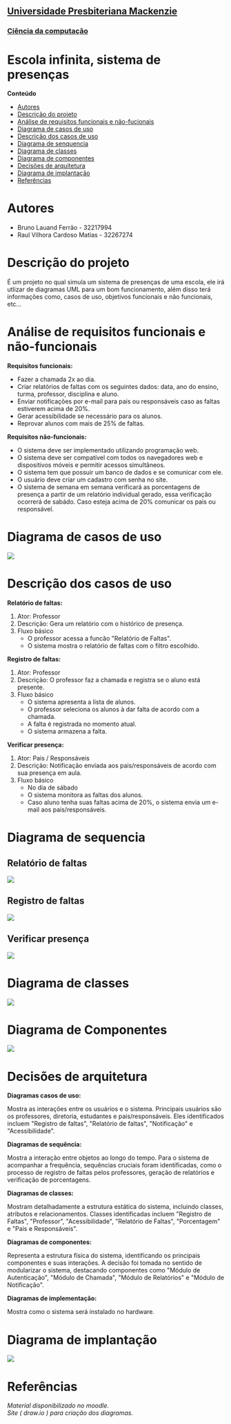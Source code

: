 <h2><a href= "https://www.mackenzie.br">Universidade Presbiteriana Mackenzie</a></h2>
<h3><a href= "https://www.mackenzie.br/graduacao/sao-paulo-higienopolis/ciencia-da-computacao">Ciência da computação</a></h3>


# Escola infinita, sistema de presenças

**Conteúdo**

- [Autores](#nome-alunos)
- [Descrição do projeto](#introdução-do-projeto)
- [Análise de requisitos funcionais e não-fucionais](#descrição-dos-requisitos)
- [Diagrama de casos de uso](#diagrama-de-comportamento-atores)
- [Descrição dos casos de uso](#descrição-das-funcões)
- [Diagrama de senquencia](#diagrama-de-ordem-interações)
- [Diagrama de classes](#diagrama-orientado-objetos)
- [Diagrama de componentes](#diagrama-estrutura-componente)
- [Decisões de arquitetura](#decisões-de-arquitetura)
- [Diagrama de implantação](#diagrama-de-hardware-software)
- [Referências](#referências)


# Autores

- Bruno Lauand Ferrão - 32217994
- Raul Vilhora Cardoso Matias - 32267274


# Descrição do projeto

É um projeto no qual simula um sistema de presenças de uma escola, ele irá utlizar de diagramas UML para um bom funcionamento, além disso terá informações como, casos de uso, objetivos funcionais e não funcionais, etc...

# Análise de requisitos funcionais e não-funcionais

**Requisitos funcionais:**

- Fazer a chamada 2x ao dia.
- Criar relatórios de faltas com os seguintes dados: data, ano do ensino, turma, professor, disciplina e aluno.
- Enviar notificações por e-mail para pais ou responsáveis caso as faltas estiverem acima de 20%.
- Gerar acessibilidade se necessário para os alunos.
- Reprovar alunos com mais de 25% de faltas.

**Requisitos não-funcionais:**

- O sistema deve ser implementado utilizando programação web.
- O sistema deve ser compatível com todos os navegadores web e dispositivos móveis e permitir acessos simultâneos.
- O sistema tem que possuir um banco de dados e se comunicar com ele.
- O usuário deve criar um cadastro com senha no site.
- O sistema de semana em semana verificará as porcentagens de presença a partir de um relatório individual gerado, essa verificação ocorrerá de sabádo. Caso esteja acima de 20% comunicar os pais ou responsável.

# Diagrama de casos de uso

<img src="/docs/assets/casosDeUso.svg">

# Descrição dos casos de uso

**Relatório de faltas:**

1. Ator: Professor
2. Descrição: Gera um relatório com o histórico de presença.
3. Fluxo básico
   - O professor acessa a funcão "Relatório de Faltas".
   - O sistema mostra o relatório de faltas com o filtro escolhido.

**Registro de faltas:**

1. Ator: Professor
2. Descrição: O professor faz a chamada e registra se o aluno está presente.
3. Fluxo básico
   - O sistema apresenta a lista de alunos.
   - O professor seleciona os alunos à dar falta de acordo com a chamada.
   - A falta é registrada no momento atual.
   - O sistema armazena a falta.

**Verificar presença:**

1. Ator: Pais / Responsáveis
2. Descrição: Notificação enviada aos pais/responsáveis de acordo com sua presença em aula.
3. Fluxo básico
   - No dia de sábado
   - O sistema monitora as faltas dos alunos.
   - Caso aluno tenha suas faltas acima de 20%, o sistema envia um e-mail aos pais/responsáveis.


# Diagrama de sequencia

## Relatório de faltas

<img src="/docs/assets/relDeFaltas.svg">

## Registro de faltas

<img src="/docs/assets/regDeFaltas.svg">

## Verificar presença

<img src="/docs/assets/verPresenca.svg">

# Diagrama de classes

<img src="/docs/assets/DiagramaClasses.svg">

# Diagrama de Componentes

<img src="/docs/assets/DiagramaComp.svg">

# Decisões de arquitetura

**Diagramas casos de uso:**

Mostra as interações entre os usuários e o sistema. Principais usuários são os professores, diretoria, estudantes e pais/responsáveis. Eles identificados incluem "Registro de faltas", "Relatório de faltas", "Notificação" e "Acessibilidade".

**Diagramas de sequência:**

Mostra a interação entre objetos ao longo do tempo. Para o sistema de acompanhar a frequência, sequências cruciais foram identificadas, como o processo de registro de faltas pelos professores, geração de relatórios e verificação de porcentagens.

**Diagramas de classes:**

Mostram detalhadamente a estrutura estática do sistema, incluindo classes, atributos e relacionamentos. Classes identificadas incluem "Registro de Faltas", "Professor", "Acessibilidade", "Relatório de Faltas", "Porcentagem" e "Pais e Responsáveis".

**Diagramas de componentes:**

Representa a estrutura física do sistema, identificando os principais componentes e suas interações. A decisão foi tomada no sentido de modularizar o sistema, destacando componentes como "Módulo de Autenticação", "Módulo de Chamada", "Módulo de Relatórios" e "Módulo de Notificação".

**Diagramas de implementação:**

Mostra como o sistema será instalado no hardware.

# Diagrama de implantação

<img src="/docs/assets/DiagramaImp.svg">

# Referências

*Material disponibilizado no moodle.*<br>
*Site ( draw.io ) para criação dos diagramas.*

